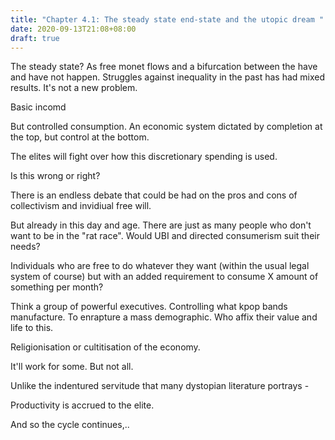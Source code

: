```yaml
---
title: "Chapter 4.1: The steady state end-state and the utopic dream "
date: 2020-09-13T21:08+08:00
draft: true
---
```


The steady state? As free monet flows and a bifurcation between the have and have not happen. Struggles against inequality in the past has had mixed results. It's not a new problem. 

Basic incomd

But controlled consumption. An economic system dictated by completion at the top, but control at the bottom. 

The elites will fight over how this discretionary spending is used. 

Is this wrong or right? 

There is an endless debate that could be had on the pros and cons of collectivism and invidiual free will. 

But already in this day and age. There are just as many people who don't want to be in the "rat race". Would UBI and directed consumerism suit their needs? 

Individuals who are free to do whatever they want (within the usual legal system of course) but with an added requirement to consume X amount of something per month? 

Think a group of powerful executives. Controlling what kpop bands manufacture. To enrapture a mass demographic. Who affix their value and life to this. 

Religionisation or cultitisation of the economy. 

It'll work for some. But not all. 

Unlike the indentured servitude that many dystopian literature portrays - 

Productivity is accrued to the elite. 

And so the cycle continues,.. 